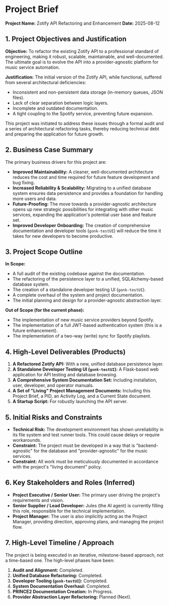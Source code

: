 # Project Brief

**Project Name:** Zotify API Refactoring and Enhancement
**Date:** 2025-08-12

## 1. Project Objectives and Justification

**Objective:** To refactor the existing Zotify API to a professional standard of engineering, making it robust, scalable, maintainable, and well-documented. The ultimate goal is to evolve the API into a provider-agnostic platform for music service automation.

**Justification:** The initial version of the Zotify API, while functional, suffered from several architectural deficiencies:
-   Inconsistent and non-persistent data storage (in-memory queues, JSON files).
-   Lack of clear separation between logic layers.
-   Incomplete and outdated documentation.
-   A tight coupling to the Spotify service, preventing future expansion.

This project was initiated to address these issues through a formal audit and a series of architectural refactoring tasks, thereby reducing technical debt and preparing the application for future growth.

## 2. Business Case Summary

The primary business drivers for this project are:
-   **Improved Maintainability:** A cleaner, well-documented architecture reduces the cost and time required for future feature development and bug fixing.
-   **Increased Reliability & Scalability:** Migrating to a unified database system ensures data persistence and provides a foundation for handling more users and data.
-   **Future-Proofing:** The move towards a provider-agnostic architecture opens up new strategic possibilities for integrating with other music services, expanding the application's potential user base and feature set.
-   **Improved Developer Onboarding:** The creation of comprehensive documentation and developer tools (`gonk-testUI`) will reduce the time it takes for new developers to become productive.

## 3. Project Scope Outline

**In Scope:**
-   A full audit of the existing codebase against the documentation.
-   The refactoring of the persistence layer to a unified, SQLAlchemy-based database system.
-   The creation of a standalone developer testing UI (`gonk-testUI`).
-   A complete overhaul of the system and project documentation.
-   The initial planning and design for a provider-agnostic abstraction layer.

**Out of Scope (for the current phase):**
-   The implementation of new music service providers beyond Spotify.
-   The implementation of a full JWT-based authentication system (this is a future enhancement).
-   The implementation of a two-way (write) sync for Spotify playlists.

## 4. High-Level Deliverables (Products)

1.  **A Refactored Zotify API:** With a new, unified database persistence layer.
2.  **A Standalone Developer Testing UI (`gonk-testUI`):** A Flask-based web application for API testing and database browsing.
3.  **A Comprehensive System Documentation Set:** Including installation, user, developer, and operator manuals.
4.  **A Set of "Living" Project Management Documents:** Including this Project Brief, a PID, an Activity Log, and a Current State document.
5.  **A Startup Script:** For robustly launching the API server.

## 5. Initial Risks and Constraints

-   **Technical Risk:** The development environment has shown unreliability in its file system and test runner tools. This could cause delays or require workarounds.
-   **Constraint:** The project must be developed in a way that is "backend-agnostic" for the database and "provider-agnostic" for the music services.
-   **Constraint:** All work must be meticulously documented in accordance with the project's "living document" policy.

## 6. Key Stakeholders and Roles (Inferred)

-   **Project Executive / Senior User:** The primary user driving the project's requirements and vision.
-   **Senior Supplier / Lead Developer:** Jules (the AI agent) is currently filling this role, responsible for the technical implementation.
-   **Project Manager:** The user is also implicitly acting as the Project Manager, providing direction, approving plans, and managing the project flow.

## 7. High-Level Timeline / Approach

The project is being executed in an iterative, milestone-based approach, not a time-based one. The high-level phases have been:
1.  **Audit and Alignment:** Completed.
2.  **Unified Database Refactoring:** Completed.
3.  **Developer Tooling (`gonk-testUI`):** Completed.
4.  **System Documentation Overhaul:** Completed.
5.  **PRINCE2 Documentation Creation:** In Progress.
6.  **Provider Abstraction Layer Refactoring:** Planned (Next).
